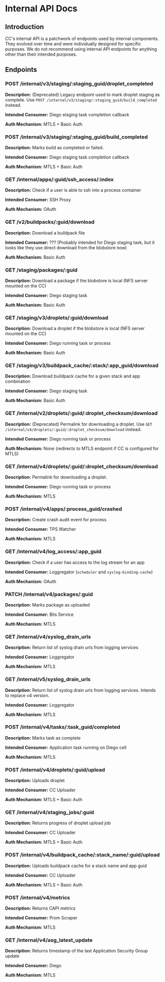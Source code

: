 # Internal API Docs

## Introduction

CC's internal API is a patchwork of endpoints used by internal components.
They evolved over time and were individually designed for specific purposes.
We do not recommend using internal API endpoints for anything other than their intended purposes.

## Endpoints

### POST /internal/v3/staging/:staging_guid/droplet_completed
**Description:** (Deprecated) Legacy endpoint used to mark droplet staging as complete. Use `POST /internal/v3/staging/:staging_guid/build_completed` instead.

**Intended Consumer:** Diego staging task completion callback

**Auth Mechanism:** MTLS + Basic Auth

### POST /internal/v3/staging/:staging_guid/build_completed
**Description:** Marks build as completed or failed.

**Intended Consumer:** Diego staging task completion callback

**Auth Mechanism:** MTLS + Basic Auth

### GET /internal/apps/:guid/ssh_access/:index
**Description:** Check if a user is able to ssh into a process container

**Intended Consumer:** SSH Proxy

**Auth Mechanism:** OAuth

### GET /v2/buildpacks/:guid/download
**Description:** Download a buildpack file

**Intended Consumer:** ??? (Probably intended for Diego staging task, but it looks like they use direct download from the blobstore now)

**Auth Mechanism:** Basic Auth

### GET /staging/packages/:guid
**Description:** Download a package if the blobstore is local (NFS server mounted on the CC)

**Intended Consumer:** Diego staging task

**Auth Mechanism:** Basic Auth

### GET /staging/v3/droplets/:guid/download
**Description:** Download a droplet if the blobstore is local (NFS server mounted on the CC)

**Intended Consumer:** Diego running task or process

**Auth Mechanism:** Basic Auth

### GET /staging/v3/buildpack_cache/:stack/:app_guid/download
**Description:** Download buildpack cache for a given stack and app combination

**Intended Consumer:** Diego staging task

**Auth Mechanism:** Basic Auth

### GET /internal/v2/droplets/:guid/:droplet_checksum/download
**Description:** (Deprecated) Permalink for downloading a droplet. Use `GET /internal/v4/droplets/:guid/:droplet_checksum/download` instead.

**Intended Consumer:** Diego running task or process

**Auth Mechanism:** None (redirects to MTLS endpoint if CC is configured for MTLS)

### GET /internal/v4/droplets/:guid/:droplet_checksum/download
**Description:** Permalink for downloading a droplet.

**Intended Consumer:** Diego running task or process

**Auth Mechanism:** MTLS

### POST /internal/v4/apps/:process_guid/crashed
**Description:** Create crash audit event for process

**Intended Consumer:** TPS Watcher

**Auth Mechanism:** MTLS

### GET /internal/v4/log_access/:app_guid
**Description:** Check if a user has access to the log stream for an app

**Intended Consumer:** Loggregator (`scheduler` and `syslog-binding-cache`)

**Auth Mechanism:** OAuth

### PATCH /internal/v4/packages/:guid
**Description:** Marks package as uploaded

**Intended Consumer:** Bits Service

**Auth Mechanism:** MTLS

### GET /internal/v4/syslog_drain_urls
**Description:** Return list of syslog drain urls from logging services

**Intended Consumer:** Loggregator

**Auth Mechanism:** MTLS

### GET /internal/v5/syslog_drain_urls
**Description:** Return list of syslog drain urls from logging services. Intends to replace v4 version. 

**Intended Consumer:** Loggregator

**Auth Mechanism:** MTLS

### POST /internal/v4/tasks/:task_guid/completed
**Description:** Marks task as complete

**Intended Consumer:** Application task running on Diego cell

**Auth Mechanism:** MTLS

### POST /internal/v4/droplets/:guid/upload
**Description:** Uploads droplet

**Intended Consumer:** CC Uploader

**Auth Mechanism:** MTLS + Basic Auth

### GET /internal/v4/staging_jobs/:guid
**Description:** Returns progress of droplet upload job

**Intended Consumer:** CC Uploader

**Auth Mechanism:** MTLS + Basic Auth

### POST /internal/v4/buildpack_cache/:stack_name/:guid/upload
**Description:** Uploads buildpack cache for a stack name and app guid

**Intended Consumer:** CC Uploader

**Auth Mechanism:** MTLS + Basic Auth

### POST /internal/v4/metrics
**Description:** Returns CAPI metrics

**Intended Consumer:** Prom Scraper

**Auth Mechanism:** MTLS

### GET /internal/v4/asg_latest_update
**Description:** Returns timestamp of the last Application Security Group update

**Intended Consumer:** Diego

**Auth Mechanism:** MTLS
